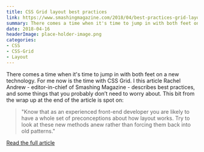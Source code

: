```yaml
---
title: CSS Grid layout best practices
link: https://www.smashingmagazine.com/2018/04/best-practices-grid-layout/
summary: There comes a time when it's time to jump in with both feet on a new technology. For me now is the time with CSS Grid.
date: 2018-04-16
headerImage: place-holder-image.png
categories:
- CSS
- CSS-Grid
- Layout
---
```


There comes a time when it's time to jump in with both feet on a new technology. For me now is the time with CSS Grid. I this article Rachel Andrew - editor-in-chief of Smashing Magazine - describes best practices, and some things that you probably don’t need to worry about.  This bit from the wrap up at the end of the article is spot on:

<blockquote class="external">"Know that as an experienced front-end developer you are likely to have a whole set of preconceptions about how layout works. Try to look at these new methods anew rather than forcing them back into old patterns."</blockquote>


[Read the full article](https://www.smashingmagazine.com/2018/04/best-practices-grid-layout/)